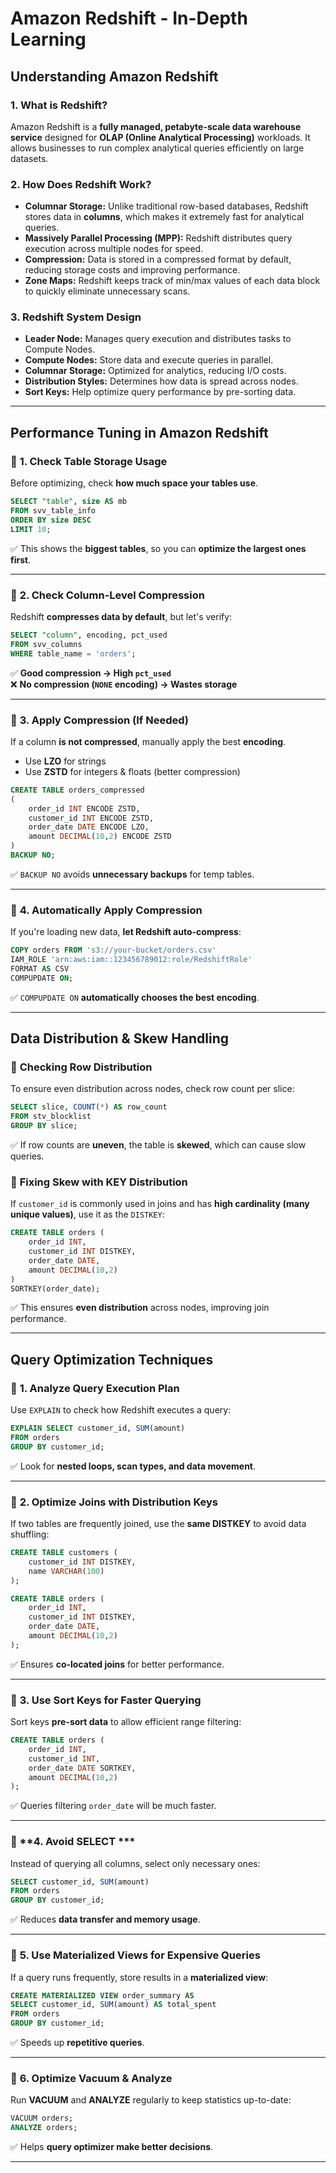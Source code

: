 # Amazon Redshift - In-Depth Learning

## **Understanding Amazon Redshift**

### **1. What is Redshift?**
Amazon Redshift is a **fully managed, petabyte-scale data warehouse service** designed for **OLAP (Online Analytical Processing)** workloads. It allows businesses to run complex analytical queries efficiently on large datasets.

### **2. How Does Redshift Work?**
- **Columnar Storage:** Unlike traditional row-based databases, Redshift stores data in **columns**, which makes it extremely fast for analytical queries.
- **Massively Parallel Processing (MPP):** Redshift distributes query execution across multiple nodes for speed.
- **Compression:** Data is stored in a compressed format by default, reducing storage costs and improving performance.
- **Zone Maps:** Redshift keeps track of min/max values of each data block to quickly eliminate unnecessary scans.

### **3. Redshift System Design**
- **Leader Node:** Manages query execution and distributes tasks to Compute Nodes.
- **Compute Nodes:** Store data and execute queries in parallel.
- **Columnar Storage:** Optimized for analytics, reducing I/O costs.
- **Distribution Styles:** Determines how data is spread across nodes.
- **Sort Keys:** Help optimize query performance by pre-sorting data.

---

## **Performance Tuning in Amazon Redshift**

### 🔹 **1. Check Table Storage Usage**  
Before optimizing, check **how much space your tables use**.  

```sql
SELECT "table", size AS mb 
FROM svv_table_info 
ORDER BY size DESC 
LIMIT 10;
```
✅ This shows the **biggest tables**, so you can **optimize the largest ones first**.  

---

### 🔹 **2. Check Column-Level Compression**  
Redshift **compresses data by default**, but let's verify:  

```sql
SELECT "column", encoding, pct_used 
FROM svv_columns 
WHERE table_name = 'orders';
```
✅ **Good compression → High `pct_used`**  
❌ **No compression (`NONE` encoding) → Wastes storage**  

---

### 🔹 **3. Apply Compression (If Needed)**  
If a column **is not compressed**, manually apply the best **encoding**.  
- Use **LZO** for strings  
- Use **ZSTD** for integers & floats (better compression)  

```sql
CREATE TABLE orders_compressed 
(
    order_id INT ENCODE ZSTD, 
    customer_id INT ENCODE ZSTD, 
    order_date DATE ENCODE LZO, 
    amount DECIMAL(10,2) ENCODE ZSTD
) 
BACKUP NO;
```
✅ `BACKUP NO` avoids **unnecessary backups** for temp tables.  

---

### 🔹 **4. Automatically Apply Compression**  
If you're loading new data, **let Redshift auto-compress**:  

```sql
COPY orders FROM 's3://your-bucket/orders.csv' 
IAM_ROLE 'arn:aws:iam::123456789012:role/RedshiftRole' 
FORMAT AS CSV 
COMPUPDATE ON;
```
✅ `COMPUPDATE ON` **automatically chooses the best encoding**.  

---

## **Data Distribution & Skew Handling**

### 🔹 **Checking Row Distribution**
To ensure even distribution across nodes, check row count per slice:

```sql
SELECT slice, COUNT(*) AS row_count
FROM stv_blocklist
GROUP BY slice;
```
✅ If row counts are **uneven**, the table is **skewed**, which can cause slow queries.

### 🔹 **Fixing Skew with KEY Distribution**
If `customer_id` is commonly used in joins and has **high cardinality (many unique values)**, use it as the `DISTKEY`:

```sql
CREATE TABLE orders (
    order_id INT,
    customer_id INT DISTKEY,
    order_date DATE,
    amount DECIMAL(10,2)
)
SORTKEY(order_date);
```
✅ This ensures **even distribution** across nodes, improving join performance.

---

## **Query Optimization Techniques**

### 🔹 **1. Analyze Query Execution Plan**
Use `EXPLAIN` to check how Redshift executes a query:

```sql
EXPLAIN SELECT customer_id, SUM(amount) 
FROM orders 
GROUP BY customer_id;
```
✅ Look for **nested loops, scan types, and data movement**.

---

### 🔹 **2. Optimize Joins with Distribution Keys**
If two tables are frequently joined, use the **same DISTKEY** to avoid data shuffling:

```sql
CREATE TABLE customers (
    customer_id INT DISTKEY,
    name VARCHAR(100)
);

CREATE TABLE orders (
    order_id INT,
    customer_id INT DISTKEY,
    order_date DATE,
    amount DECIMAL(10,2)
);
```
✅ Ensures **co-located joins** for better performance.

---

### 🔹 **3. Use Sort Keys for Faster Querying**
Sort keys **pre-sort data** to allow efficient range filtering:

```sql
CREATE TABLE orders (
    order_id INT,
    customer_id INT,
    order_date DATE SORTKEY,
    amount DECIMAL(10,2)
);
```
✅ Queries filtering `order_date` will be much faster.

---

### 🔹 **4. Avoid SELECT ***
Instead of querying all columns, select only necessary ones:

```sql
SELECT customer_id, SUM(amount)
FROM orders
GROUP BY customer_id;
```
✅ Reduces **data transfer and memory usage**.

---

### 🔹 **5. Use Materialized Views for Expensive Queries**
If a query runs frequently, store results in a **materialized view**:

```sql
CREATE MATERIALIZED VIEW order_summary AS
SELECT customer_id, SUM(amount) AS total_spent
FROM orders
GROUP BY customer_id;
```
✅ Speeds up **repetitive queries**.

---

### 🔹 **6. Optimize Vacuum & Analyze**
Run **VACUUM** and **ANALYZE** regularly to keep statistics up-to-date:

```sql
VACUUM orders;
ANALYZE orders;
```
✅ Helps **query optimizer make better decisions**.

---

